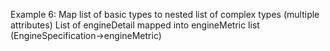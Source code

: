 Example 6:
Map list of basic types to nested list of complex types (multiple attributes)
List of engineDetail mapped into engineMetric list (EngineSpecification->engineMetric)